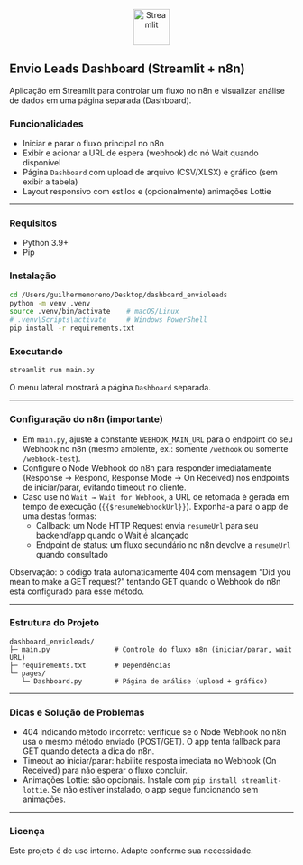 <p align="center">
  <img src="https://streamlit.io/images/brand/streamlit-logo-secondary-colormark-darktext.png" alt="Streamlit" height="64" />
</p>

## Envio Leads Dashboard (Streamlit + n8n)

Aplicação em Streamlit para controlar um fluxo no n8n e visualizar análise de dados em uma página separada (Dashboard).

### Funcionalidades

- Iniciar e parar o fluxo principal no n8n
- Exibir e acionar a URL de espera (webhook) do nó Wait quando disponível
- Página `Dashboard` com upload de arquivo (CSV/XLSX) e gráfico (sem exibir a tabela)
- Layout responsivo com estilos e (opcionalmente) animações Lottie

---

### Requisitos

- Python 3.9+
- Pip

### Instalação

```bash
cd /Users/guilhermemoreno/Desktop/dashboard_envioleads
python -m venv .venv
source .venv/bin/activate    # macOS/Linux
# .venv\Scripts\activate     # Windows PowerShell
pip install -r requirements.txt
```

### Executando

```bash
streamlit run main.py
```

O menu lateral mostrará a página `Dashboard` separada.

---

### Configuração do n8n (importante)

- Em `main.py`, ajuste a constante `WEBHOOK_MAIN_URL` para o endpoint do seu Webhook no n8n (mesmo ambiente, ex.: somente `/webhook` ou somente `/webhook-test`).
- Configure o Node Webhook do n8n para responder imediatamente (Response → Respond, Response Mode → On Received) nos endpoints de iniciar/parar, evitando timeout no cliente.
- Caso use nó `Wait → Wait for Webhook`, a URL de retomada é gerada em tempo de execução (`{{$resumeWebhookUrl}}`). Exponha-a para o app de uma destas formas:
  - Callback: um Node HTTP Request envia `resumeUrl` para seu backend/app quando o Wait é alcançado
  - Endpoint de status: um fluxo secundário no n8n devolve a `resumeUrl` quando consultado

Observação: o código trata automaticamente 404 com mensagem “Did you mean to make a GET request?” tentando GET quando o Webhook do n8n está configurado para esse método.

---

### Estrutura do Projeto

```
dashboard_envioleads/
├─ main.py                # Controle do fluxo n8n (iniciar/parar, wait URL)
├─ requirements.txt       # Dependências
└─ pages/
   └─ Dashboard.py        # Página de análise (upload + gráfico)
```

---

### Dicas e Solução de Problemas

- 404 indicando método incorreto: verifique se o Node Webhook no n8n usa o mesmo método enviado (POST/GET). O app tenta fallback para GET quando detecta a dica do n8n.
- Timeout ao iniciar/parar: habilite resposta imediata no Webhook (On Received) para não esperar o fluxo concluir.
- Animações Lottie: são opcionais. Instale com `pip install streamlit-lottie`. Se não estiver instalado, o app segue funcionando sem animações.

---

### Licença

Este projeto é de uso interno. Adapte conforme sua necessidade.
